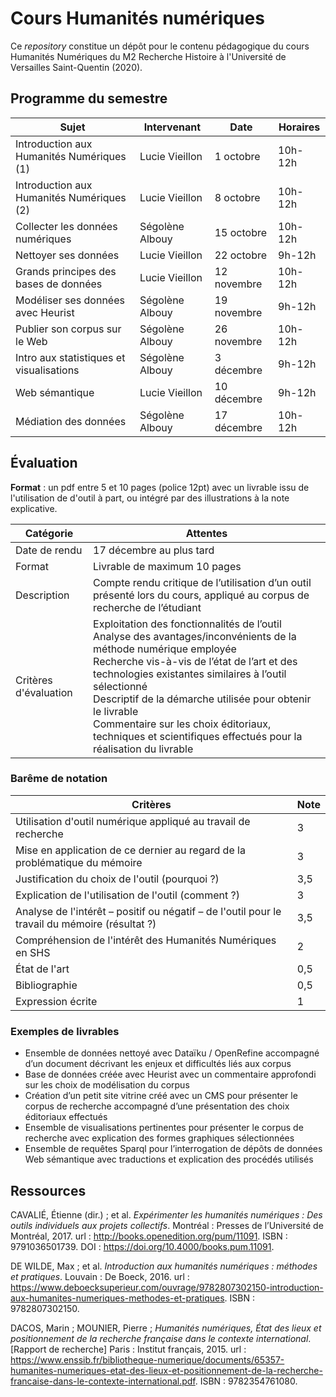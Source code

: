 # Cours Humanités numériques

Ce *repository* constitue un dépôt pour le contenu pédagogique du cours Humanités Numériques du M2 Recherche Histoire à l'Université de Versailles Saint-Quentin (2020).

## Programme du semestre

| Sujet                                     | Intervenant     | Date        | Horaires |
|-------------------------------------------|-----------------|-------------|----------|
| Introduction aux Humanités Numériques (1) | Lucie Vieillon  | 1 octobre   |  10h-12h |
| Introduction aux Humanités Numériques (2) | Lucie Vieillon  | 8 octobre   |  10h-12h |
| Collecter les données numériques          | Ségolène Albouy | 15 octobre  |  10h-12h |
| Nettoyer ses données                      | Lucie Vieillon  | 22 octobre  |  9h-12h  |
| Grands principes des bases de données     | Lucie Vieillon  | 12 novembre |  10h-12h |
| Modéliser ses données avec Heurist        | Ségolène Albouy | 19 novembre |  9h-12h  |
| Publier son corpus sur le Web             | Ségolène Albouy | 26 novembre |  10h-12h |
| Intro aux statistiques et visualisations  | Ségolène Albouy | 3 décembre  |  9h-12h  |
| Web sémantique                            | Lucie Vieillon  | 10 décembre |  9h-12h  |
| Médiation des données                     | Ségolène Albouy | 17 décembre |  10h-12h |

## Évaluation

**Format** : un pdf entre 5 et 10 pages (police 12pt) avec un livrable issu de l'utilisation de d'outil à part, ou intégré par des illustrations à la note explicative.

| Catégorie             | Attentes                                                                                                                                                                                                                                                                                                                                                                                        |
|-----------------------|-------------------------------------------------------------------------------------------------------------------------------------------------------------------------------------------------------------------------------------------------------------------------------------------------------------------------------------------------------------------------------------------------|
| Date de rendu         | 17 décembre au plus tard                                                                                                                                                                                                                                                                                                                                                                        |
| Format                | Livrable de maximum 10 pages                                                                                                                                                                                                                                                                                                                                                                    |
| Description           | Compte rendu critique de l’utilisation d’un outil présenté lors du cours, appliqué au corpus de recherche de l’étudiant                                                                                                                                                                                                                                                                         |
| Critères d'évaluation | Exploitation des fonctionnalités de l’outil<br>Analyse des avantages/inconvénients de la méthode numérique employée<br>Recherche vis-à-vis de l’état de l’art et des technologies existantes similaires à l’outil sélectionné<br>Descriptif de la démarche utilisée pour obtenir le livrable<br>Commentaire sur les choix éditoriaux, techniques et scientifiques effectués pour la réalisation du livrable |

### Barême de notation

| Critères                                                                                       | Note |
|------------------------------------------------------------------------------------------------|------|
| Utilisation d'outil numérique appliqué au travail de recherche                                 | 3    |
| Mise en application de ce dernier au regard de la problématique du mémoire                     | 3    |
| Justification du choix de l'outil (pourquoi ?)                                                 | 3,5  |
| Explication de l'utilisation de l'outil (comment ?)                                            | 3    |
| Analyse de l'intérêt – positif ou négatif – de l'outil pour le travail du mémoire (résultat ?) | 3,5  |
| Compréhension de l'intérêt des Humanités Numériques en SHS                                     | 2    |
| État de l'art                                                                                  | 0,5  |
| Bibliographie                                                                                  | 0,5  |
| Expression écrite                                                                              | 1    |

### Exemples de livrables

- Ensemble de données nettoyé avec Dataïku / OpenRefine accompagné d’un document décrivant les enjeux et difficultés liés aux corpus
- Base de données créée avec Heurist avec un commentaire approfondi sur les choix de modélisation du corpus
- Création d’un petit site vitrine créé avec un CMS pour présenter le corpus de recherche accompagné d’une présentation des choix éditoriaux effectués
- Ensemble de visualisations pertinentes pour présenter le corpus de recherche avec explication des formes graphiques sélectionnées
- Ensemble de requêtes Sparql pour l’interrogation de dépôts de données Web sémantique avec traductions et explication des procédés utilisés

## Ressources
CAVALIÉ, Étienne (dir.) ; et al. *Expérimenter les humanités numériques : Des outils individuels aux projets collectifs*. Montréal : Presses de l’Université de Montréal, 2017. url : <http://books.openedition.org/pum/11091>. ISBN : 9791036501739. DOI : https://doi.org/10.4000/books.pum.11091.

DE WILDE, Max  ; et al. *Introduction aux humanités numériques : méthodes et pratiques*. Louvain : De Boeck, 2016. url : <https://www.deboecksuperieur.com/ouvrage/9782807302150-introduction-aux-humanites-numeriques-methodes-et-pratiques>. ISBN : 9782807302150.

DACOS, Marin ; MOUNIER, Pierre ; *Humanités numériques, État des lieux et positionnement de la recherche française dans le contexte international*. [Rapport de recherche] Paris : Institut français, 2015. url : <https://www.enssib.fr/bibliotheque-numerique/documents/65357-humanites-numeriques-etat-des-lieux-et-positionnement-de-la-recherche-francaise-dans-le-contexte-international.pdf>. ISBN : 9782354761080.


